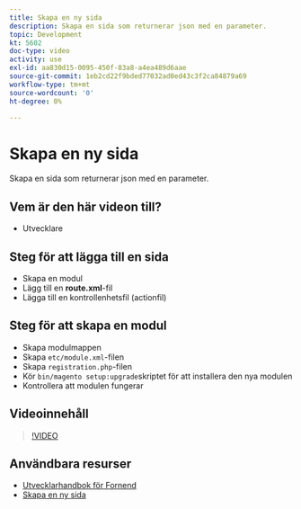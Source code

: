 ```yaml
---
title: Skapa en ny sida
description: Skapa en sida som returnerar json med en parameter.
topic: Development
kt: 5602
doc-type: video
activity: use
exl-id: aa830d15-0095-450f-83a8-a4ea489d6aae
source-git-commit: 1eb2cd22f9bded77032ad0ed43c3f2ca84879a69
workflow-type: tm+mt
source-wordcount: '0'
ht-degree: 0%

---
```


# Skapa en ny sida

Skapa en sida som returnerar json med en parameter.

## Vem är den här videon till?

- Utvecklare

## Steg för att lägga till en sida

- Skapa en modul
- Lägg till en **route.xml**-fil
- Lägga till en kontrollenhetsfil (actionfil)

## Steg för att skapa en modul

- Skapa modulmappen
- Skapa `etc/module.xml`-filen
- Skapa `registration.php`-filen
- Kör `bin/magento setup:upgrade`skriptet för att installera den nya modulen
- Kontrollera att modulen fungerar

## Videoinnehåll

>[!VIDEO](https://video.tv.adobe.com/v/35816?quality=12&learn=on)

## Användbara resurser

- [Utvecklarhandbok för Fornend](https://devdocs.magento.com/guides/v2.4/frontend-dev-guide/bk-frontend-dev-guide.html)
- [Skapa en ny sida](https://devdocs.magento.com/videos/fundamentals/create-a-new-page/)

